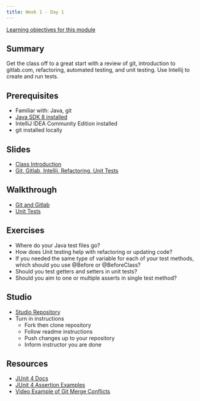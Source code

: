 ```yaml
---
title: Week 1 - Day 1
---
```


[Learning objectives for this module](../../objectives/#day-1)

## Summary

Get the class off to a great start with a review of git, introduction to gitlab.com, refactoring, automated testing, and unit testing. Use Intellij to create and run tests.

## Prerequisites

- Familiar with: Java, git
- [Java SDK 8 installed](http://www.oracle.com/technetwork/java/javase/downloads/jdk8-downloads-2133151.html)
- IntelliJ IDEA Community Edition installed
- git installed locally

## Slides
- [Class Introduction](https://education.launchcode.org/gis-devops-slides/week1/class-intro.html#1)
- [Git, Gitlab, Intellij, Refactoring, Unit Tests](https://education.launchcode.org/gis-devops-slides/week1/day1.html#1)

## Walkthrough

- [Git and Gitlab](../../walkthroughs/gitlab)
- [Unit Tests](../../walkthroughs/unit-tests)

## Exercises

- Where do your Java test files go?
- How does Unit testing help with refactoring or updating code?
- If you needed the same type of variable for each of your test methods, which should you use @Before or @BeforeClass?
- Should you test getters and setters in unit tests?
- Should you aim to one or multiple asserts in single test method?

## Studio

- [Studio Repository](https://gitlab.com/LaunchCodeTraining/junit-studio)
- Turn in instructions
  - Fork then clone repository
  - Follow readme instructions
  - Push changes up to your repository
  - Inform instructor you are done

## Resources

- [JUnit 4 Docs](http://junit.org/junit4/)
- [JUnit 4 Assertion Examples](https://github.com/junit-team/junit4/wiki/Assertions)
- [Video Example of Git Merge Conflicts](https://www.youtube.com/watch?v=zz7NuSCH6II)
